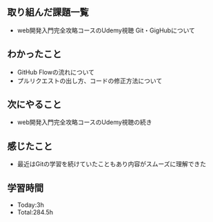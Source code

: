 ## 取り組んだ課題一覧
- web開発入門完全攻略コースのUdemy視聴 Git・GigHubについて
  
## わかったこと
- GitHub Flowの流れについて
- プルリクエストの出し方、コードの修正方法について

## 次にやること
- web開発入門完全攻略コースのUdemy視聴の続き
  
## 感じたこと
- 最近はGitの学習を続けていたこともあり内容がスムーズに理解できた
  
## 学習時間
- Today:3h
- Total:284.5h
